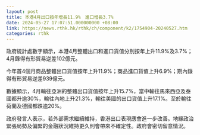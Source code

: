 ```yaml
---
layout: post
title: 本港4月出口按年增長11.9%　進口增長3.7%
date: 2024-05-27 17:07:51.000000000 +08:00
link: https://news.rthk.hk/rthk/ch/component/k2/1754904-20240527.htm
categories: rthk
---
```


政府統計處數字顯示，本港4月整體出口和進口貨值分別按年上升11.9%及3.7%；4月錄得有形貿易逆差102億元。

今年首4個月商品整體出口貨值按年上升11.9%；商品進口貨值上升6.9%；期內錄得有形貿易逆差939億元。

數據顯示，4月輸往亞洲的整體出口貨值按年上升15.7%，當中輸往馬來西亞及泰國都升逾30%，輸往內地上升21.3%，輸往美國的出口貨值上升17.1%。至於輸往荷蘭及德國都跌逾20%。

政府發言人表示，若外部需求繼續維持，香港出口表現應會進一步改善。地緣政治緊張局勢及偏緊的金融狀況維持更久則會帶來不確定性。政府會密切留意情況。

